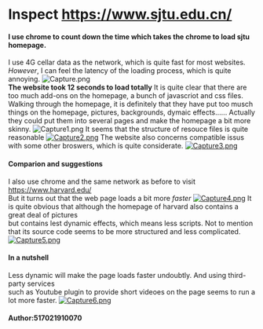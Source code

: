 # Inspect https://www.sjtu.edu.cn/
#### I use chrome to count down the time which takes the chrome to load sjtu homepage.  
I use 4G cellar data as the network, which is quite fast for most websites.  
_However_, I can feel the latency of the loading process, which is quite annoying.
![Capture.png](/images/Capture.png)  
**The website took 12 seconds to load totally**
It is quite clear that there are too much add-ons on the homepage, a bunch of javascriot and css files.  
Walking through the homepage, it is definitely that they have put too musch things on the homepage, pictures, backgrounds, dymaic effects......
Actually they could put them into several pages and make the homepage a bit more skinny.
![Capture1.png](https://i.postimg.cc/N0VH7tGH/Capture1.png)
It seems that the structure of resouce files is quite reasonable
[![Capture2.png](https://i.postimg.cc/G2cZQWMb/Capture2.png)](https://postimg.cc/VSVGsVQh)
The website also concerns compatible issus with some other broswers, which is quite considerate.
[![Capture3.png](https://i.postimg.cc/pdv7VNMK/Capture3.png)](https://postimg.cc/VJ744V6N)
#### Comparion and suggestions
I also use chrome and the same network as before to visit https://www.harvard.edu/  
But it turns out that the web page loads a bit more _faster_
[![Capture4.png](https://i.postimg.cc/TwLHCTVM/Capture4.png)](https://postimg.cc/Q9DbMGY0)
It is quite obvious that although the homepage of harvard also contains a great deal of pictures  
but contains lest dynamic effects, which means less scripts.
Not to mention that its source code seems to be more structured and less complicated.
[![Capture5.png](https://i.postimg.cc/MGWSPfHk/Capture5.png)](https://postimg.cc/cv526HfT)
#### In a nutshell
Less dynamic will make the page loads faster undoubtly. And using third-party services   
such as Youtube plugin to provide short videoes on the page seems to run a lot more faster.
[![Capture6.png](https://i.postimg.cc/T2mTP6Z4/Capture6.png)](https://postimg.cc/t7XKrLR3)
#### Author:517021910070
